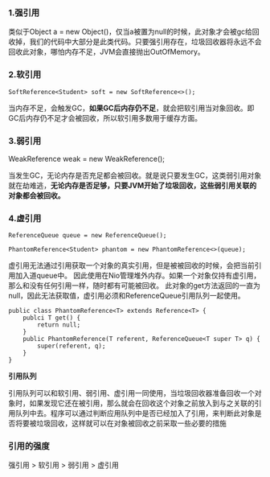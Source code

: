 ### 1.强引用

类似于Object a = new Object()，仅当a被置为null的时候，此对象才会被gc给回收掉，我们的代码中大部分是此类代码。只要强引用存在，垃圾回收器将永远不会回收此对象，哪怕内存不足，JVM会直接抛出OutOfMemory。

### 2.软引用

    SoftReference<Student> soft = new SoftReference<>();

当内存不足，会触发GC，**如果GC后内存仍不足**，就会把软引用当对象回收。即GC后内存仍不足才会被回收，所以软引用多数用于缓存方面。

### 3.弱引用

WeakReference<Student> weak = new WeakReference();

当发生GC，无论内存是否充足都会被回收。就是说只要发生GC，这类弱引用对象就在劫难逃，**无论内存是否足够，只要JVM开始了垃圾回收，这些弱引用关联的对象都会被回收。**

### 4.虚引用

    ReferenceQueue queue = new ReferenceQueue();
    
    PhantomReference<Student> phantom = new PhantomReference<>(queue);

虚引用无法通过引用获取一个对象的真实引用，但是被被回收的时候，会把当前引用加入道queue中。
因此使用在Nio管理堆外内存。如果一个对象仅持有虚引用，那么和没有任何引用一样，随时都有可能被回收。
此对象的get方法返回的一直为null，因此无法获取值，虚引用必须和ReferenceQueue引用队列一起使用。

    public class PhantomReference<T> extends Reference<T> {
        publci T get() {
            return null;
        }
        public PhantomReference(T referent, ReferenceQueue<T super T> q) {
            super(referent, q);
        }
    }


**引用队列**

引用队列可以和软引用、弱引用、虚引用一同使用，当垃圾回收器准备回收一个对象时，如果发现它还在被引用，那么就会在回收这个对象之前放入到与之关联的引用队列中去。程序可以通过判断应用队列中是否已经加入了引用，来判断此对象是否将要被垃圾回收，这样就可以在对象被回收之前采取一些必要的措施

### 引用的强度

强引用 > 软引用 > 弱引用 > 虚引用
